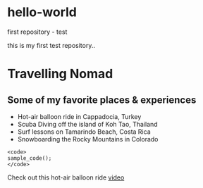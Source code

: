 # hello-world
first repository - test

this is my first test repository..

# Travelling Nomad
## Some of my favorite places & experiences

* Hot-air balloon ride in Cappadocia, Turkey
* Scuba Diving off the island of Koh Tao, Thailand
* Surf lessons on Tamarindo Beach, Costa Rica
* Snowboarding the Rocky Mountains in Colorado

``` 
<code>
sample_code();
</code>
```

Check out this hot-air balloon ride [video](https://www.youtube.com/watch?v=9y0nzQGtuQg)

